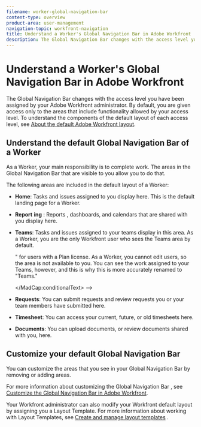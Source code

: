 ```yaml
---
filename: worker-global-navigation-bar
content-type: overview
product-area: user-management
navigation-topic: workfront-navigation
title: Understand a Worker's Global Navigation Bar in Adobe Workfront
description: The Global Navigation Bar changes with the access level you have been assigned by your Adobe Workfront administrator. By default, you are given access only to the areas that include functionality allowed by your access level. To understand the components of the default layout of each access level, see About the default Adobe Workfront layout.
---
```


# Understand a Worker's  Global Navigation Bar  in&nbsp;Adobe Workfront

The  Global Navigation Bar  changes with the access level you have been assigned by your Adobe Workfront administrator. By default, you are given access only to the areas that include functionality allowed by your access level. To understand the components of the default layout of each access level, see [About the default Adobe Workfront layout](../../../administration-and-setup/customize-workfront/use-layout-templates/about-the-default-wf-layout.md).

## Understand the default  Global Navigation Bar  of a Worker

As a Worker, your main responsibility is to complete work. The areas in the  Global Navigation Bar  that are visible to you allow you to do that.

The following areas are included in the default layout of a Worker:

* **Home**: Tasks and issues assigned to you display here. This is the default landing page for a Worker.
* **Report** **ing** : Reports , dashboards, and calendars  that are shared with you display here.

* **Teams**: Tasks and issues assigned to your teams display in this area. As a Worker, you are the only Workfront user who sees the Teams area by default.

  <!--
  <MadCap:conditionalText data-mc-conditions="QuicksilverOrClassic.Draft mode">
  This area is named "
  <!--
  People
  -->" for users with a Plan license. As a Worker, you cannot edit users, so the
  <!--
  People tab of this
  --> area is not available to you. You can see the work assigned to your Teams, however, and this is why this
  <!--
  tab
  --> is more accurately renamed to "Teams."
  </MadCap:conditionalText>
  -->

* **Requests**: You can submit requests and review requests you or your team members have submitted here.
* **Timesheet**: You can access your current, future, or old timesheets here.
* **Documents**: You can upload documents, or review documents shared with you, here.

## Customize your default  Global Navigation Bar

You can customize the areas that you see in your Global Navigation Bar  by removing or adding areas.

For more information about customizing the  Global Navigation Bar , see [Customize the Global Navigation Bar in Adobe Workfront](../../../workfront-basics/navigate-workfront/workfront-navigation/customize-global-navigation-bar.md).

Your Workfront administrator can also modify your Workfront default layout by assigning you a Layout Template. For more information about working with Layout Templates, see  [Create and manage layout templates](../../../administration-and-setup/customize-workfront/use-layout-templates/create-and-manage-layout-templates.md) .
